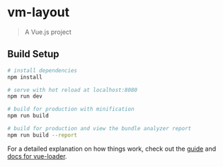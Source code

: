 # vm-layout

> A Vue.js project

## Build Setup

``` bash
# install dependencies
npm install

# serve with hot reload at localhost:8080
npm run dev

# build for production with minification
npm run build

# build for production and view the bundle analyzer report
npm run build --report
```

For a detailed explanation on how things work, check out the [guide](http://vuejs-templates.github.io/webpack/) and [docs for vue-loader](http://vuejs.github.io/vue-loader).

#
<!DOCTYPE html>
<html>
  <head>
    <meta charset="utf-8">
	<!--rem方式需要注释-->
    <meta name="viewport" content="width=device-width, initial-scale=1.0, maximum-scale=1.0, minimum-scale=1, user-scalable=no" />
    <title>vm-layout</title>
    <script src="static/buggyfill.min.js"></script>
	<!--rem方式解开-->
    <!-- <script>
      !function(e,t){function i(){var t=n.getBoundingClientRect().width/10;n.style.fontSize=t+"px",p.rem=e.rem=t}var a,r=e.document,n=r.documentElement,o=r.querySelector('meta[name="viewport"]'),l=r.querySelector('meta[name="flexible"]'),m=r.querySelector('meta[name="flexible-in-x5"]'),s=!0,c=0,d=0,p=t.flexible||(t.flexible={});if(o){console.warn("将根据已有的meta标签来设置缩放比例");var u=o.getAttribute("content").match(/initial\-scale=([\d\.]+)/);u&&(d=parseFloat(u[1]),c=parseInt(1/d))}else if(l){var f=l.getAttribute("content");if(f){var v=f.match(/initial\-dpr=([\d\.]+)/),h=f.match(/maximum\-dpr=([\d\.]+)/);v&&(c=parseFloat(v[1]),d=parseFloat((1/c).toFixed(2))),h&&(c=parseFloat(h[1]),d=parseFloat((1/c).toFixed(2)))}}if(m&&(s="false"!==m.getAttribute("content")),!c&&!d){var x=(e.navigator.appVersion.match(/android/gi),e.chrome),g=e.navigator.appVersion.match(/iphone/gi),b=e.devicePixelRatio,w=/TBS\/\d+/.test(e.navigator.userAgent),y=!1;try{y="true"===localStorage.getItem("IN_FLEXIBLE_WHITE_LIST")}catch(e){y=!1}d=1/(c=g||x||w&&s&&y?b>=3&&(!c||c>=3)?3:b>=2&&(!c||c>=2)?2:1:1)}if(n.setAttribute("data-dpr",c),!o)if((o=r.createElement("meta")).setAttribute("name","viewport"),o.setAttribute("content","initial-scale="+d+", maximum-scale="+d+", minimum-scale="+d+", user-scalable=no, viewport-fit=cover"),n.firstElementChild)n.firstElementChild.appendChild(o);else{var E=r.createElement("div");E.appendChild(o),r.write(E.innerHTML)}e.addEventListener("resize",function(){clearTimeout(a),a=setTimeout(i,300)},!1),e.addEventListener("pageshow",function(e){e.persisted&&(clearTimeout(a),a=setTimeout(i,300))},!1),"complete"===r.readyState?r.body.style.fontSize=12*c+"px":r.addEventListener("DOMContentLoaded",function(e){r.body.style.fontSize=12*c+"px"},!1),i(),p.dpr=e.dpr=c,p.refreshRem=i,p.rem2px=function(e){var t=parseFloat(e)*this.rem;return"string"==typeof e&&e.match(/rem$/)&&(t+="px"),t},p.px2rem=function(e){var t=parseFloat(e)/this.rem;return"string"==typeof e&&e.match(/px$/)&&(t+="rem"),t}}(window,window.lib||(window.lib={}))</script><script>!function(e,t){function i(){var t=n.getBoundingClientRect().width/10;n.style.fontSize=t+"px",p.rem=e.rem=t}var a,r=e.document,n=r.documentElement,o=r.querySelector('meta[name="viewport"]'),l=r.querySelector('meta[name="flexible"]'),m=r.querySelector('meta[name="flexible-in-x5"]'),s=!0,c=0,d=0,p=t.flexible||(t.flexible={});if(o){console.warn("将根据已有的meta标签来设置缩放比例");var u=o.getAttribute("content").match(/initial\-scale=([\d\.]+)/);u&&(d=parseFloat(u[1]),c=parseInt(1/d))}else if(l){var f=l.getAttribute("content");if(f){var v=f.match(/initial\-dpr=([\d\.]+)/),h=f.match(/maximum\-dpr=([\d\.]+)/);v&&(c=parseFloat(v[1]),d=parseFloat((1/c).toFixed(2))),h&&(c=parseFloat(h[1]),d=parseFloat((1/c).toFixed(2)))}}if(m&&(s="false"!==m.getAttribute("content")),!c&&!d){var x=(e.navigator.appVersion.match(/android/gi),e.chrome),g=e.navigator.appVersion.match(/iphone/gi),b=e.devicePixelRatio,w=/TBS\/\d+/.test(e.navigator.userAgent),y=!1;try{y="true"===localStorage.getItem("IN_FLEXIBLE_WHITE_LIST")}catch(e){y=!1}d=1/(c=g||x||w&&s&&y?b>=3&&(!c||c>=3)?3:b>=2&&(!c||c>=2)?2:1:1)}if(n.setAttribute("data-dpr",c),!o)if((o=r.createElement("meta")).setAttribute("name","viewport"),o.setAttribute("content","initial-scale="+d+", maximum-scale="+d+", minimum-scale="+d+", user-scalable=no, viewport-fit=cover"),n.firstElementChild)n.firstElementChild.appendChild(o);else{var E=r.createElement("div");E.appendChild(o),r.write(E.innerHTML)}e.addEventListener("resize",function(){clearTimeout(a),a=setTimeout(i,300)},!1),e.addEventListener("pageshow",function(e){e.persisted&&(clearTimeout(a),a=setTimeout(i,300))},!1),"complete"===r.readyState?r.body.style.fontSize=12*c+"px":r.addEventListener("DOMContentLoaded",function(e){r.body.style.fontSize=12*c+"px"},!1),i(),p.dpr=e.dpr=c,p.refreshRem=i,p.rem2px=function(e){var t=parseFloat(e)*this.rem;return"string"==typeof e&&e.match(/rem$/)&&(t+="px"),t},p.px2rem=function(e){var t=parseFloat(e)/this.rem;return"string"==typeof e&&e.match(/px$/)&&(t+="rem"),t}}(window,window.lib||(window.lib={}))
    </script> -->
    <script>
	// vm hack / rem方式需要注释
    window.onload = function () {
      window.viewportUnitsBuggyfill.init({ hacks: window.viewportUnitsBuggyfillHacks });
    }
    </script>
  </head>
  <body>
    <div id="app"></div>
    <!-- built files will be auto injected -->
  </body>
</html>
